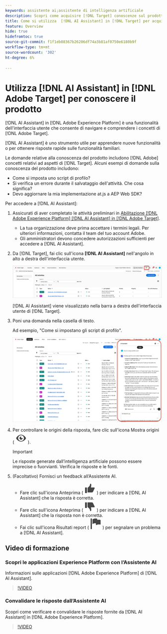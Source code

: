 ```yaml
---
keywords: assistente ai;assistente di intelligenza artificiale
description: Scopri come acquisire [!DNL Target] conoscenze sul prodotto con [!DNL AI Assistant].
title: Come si utilizza  [!DNL AI Assistant] in [!DNL Target] per acquisire informazioni sul prodotto?
feature: Overview
hide: true
hidefromtoc: true
source-git-commit: f1f1eb08367b26206df74a3b81af0750e6180b9f
workflow-type: tm+mt
source-wordcount: '302'
ht-degree: 6%

---
```


# Utilizza [!DNL AI Assistant] in [!DNL Adobe Target] per conoscere il prodotto

[!DNL AI Assistant] in [!DNL Adobe Experience Platform] è una funzionalità dell&#39;interfaccia utente che consente di navigare e comprendere i concetti di [!DNL Adobe Target].

[!DNL AI Assistant] è uno strumento utile per apprendere nuove funzionalità o per ottenere risposte rapide sulle funzionalità familiari.

Le domande relative alla conoscenza del prodotto includono [!DNL Adobe] concetti relativi ad aspetti di [!DNL Target]. Alcuni esempi di domande sulla conoscenza del prodotto includono:

* Come si imposta uno script di profilo?
* Si verifica un errore durante il salvataggio dell&#39;attività. Che cosa significa?
* Devo aggiornare la mia implementazione at.js a AEP Web SDK?

Per accedere a [!DNL AI Assistant]:

1. Assicurati di aver completato le attività preliminari in [Abilitazione [!DNL Adobe Experience Platform] [!DNL AI Assistant] in [!DNL Adobe Target]](/help/main/c-intro/ai-assistant.md).

   * La tua organizzazione deve prima accettare i termini legali. Per ulteriori informazioni, contatta il team del tuo account Adobe.
   * Gli amministratori devono concedere autorizzazioni sufficienti per accedere a [!DNL AI Assistant].

1. Da [!DNL Target], fai clic sull&#39;icona **[!DNL AI Assistant]** nell&#39;angolo in alto a destra dell&#39;interfaccia utente.

   ![Icona Assistente IA](/help/main/c-intro/assets/ai-assistant-icon.png)

   [!DNL AI Assistant] viene visualizzato nella barra a destra dell&#39;interfaccia utente di [!DNL Target].

1. Poni una domanda nella casella di testo.

   Ad esempio, &quot;Come si impostano gli script di profilo&quot;.

   ![Assistente IA con risposta](/help/main/c-intro/assets/ai-assistant-answer.png)

1. Per controllare le origini della risposta, fare clic sull&#39;icona Mostra origini ( ![icona Mostra origini](/help/main/assets/icons/Visibility.svg) ).

   >[!IMPORTANT]
   >
   >Le risposte generate dall’intelligenza artificiale possono essere imprecise o fuorvianti. Verifica le risposte e le fonti.

1. (Facoltativo) Fornisci un feedback all’Assistente AI.

   * Fare clic sull&#39;icona Anteprima ( ![Icona Anteprima](/help/main/assets/icons/ThumbUp.svg) ) per indicare a [!DNL AI Assistant] che la risposta è corretta.
   * Fare clic sull&#39;icona Anteprima ( ![Icona Anteprima](/help/main/assets/icons/ThumbDown.svg) ) per indicare a [!DNL AI Assistant] che la risposta non è corretta.
   * Fai clic sull&#39;icona Risultati report ( ![Icona Risultati report](/help/main/assets/icons/Flag.svg) ) per segnalare un problema a [!DNL AI Assistant].

## Video di formazione

### Scopri le applicazioni Experience Platform con l’Assistente AI

Informazioni sulle applicazioni [!DNL Adobe Experience Platform] di [!DNL AI Assistant].

>[!VIDEO](https://video.tv.adobe.com/v/3441024/?learn=on&#x26;enablevpops)

### Convalidare le risposte dall’Assistente AI

Scopri come verificare e convalidare le risposte fornite da [!DNL AI Assistant] in [!DNL Adobe Experience Platform].

>[!VIDEO](https://video.tv.adobe.com/v/3441738/?learn=on&#x26;enablevpops)









